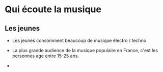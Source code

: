 # Qui écoute la musique

## Les jeunes

- Les jeunes consomment beaucoup de musique électro / techno

- La plus grande audience de la musique populaire en France, c'est les personnes age entre 15-25 ans. 

- 